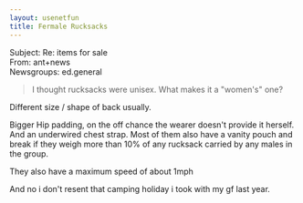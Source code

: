 ```yaml
---   
layout: usenetfun   
title: Fermale Rucksacks   
---   
```

   
   
 Subject: Re: items for sale   
From: ant+news   
Newsgroups: ed.general   
   
> I thought rucksacks were unisex.  What makes it a &quot;women's&quot; one?   
>   
Different size / shape of back usually.   
   
Bigger Hip padding, on the off chance the wearer doesn't provide it herself. And an underwired chest strap.  Most of them also have a vanity pouch and break if they weigh more than 10% of any rucksack carried by any males in the group.   
   
They also have a maximum speed of about 1mph   
   
And no i don't resent that camping holiday i took with my gf last year.   
   
   
   
